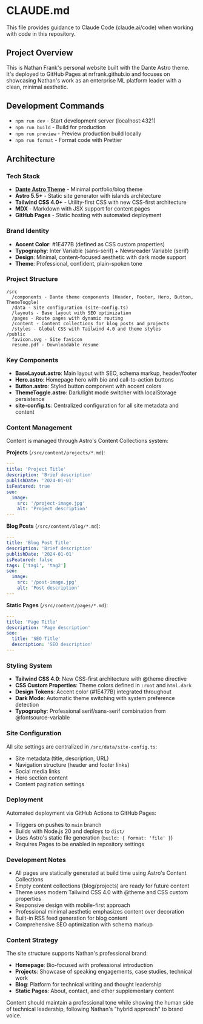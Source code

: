 # CLAUDE.md

This file provides guidance to Claude Code (claude.ai/code) when working with code in this repository.

## Project Overview

This is Nathan Frank's personal website built with the Dante Astro theme. It's deployed to GitHub Pages at nrfrank.github.io and focuses on showcasing Nathan's work as an enterprise ML platform leader with a clean, minimal aesthetic.

## Development Commands

- `npm run dev` - Start development server (localhost:4321)
- `npm run build` - Build for production
- `npm run preview` - Preview production build locally
- `npm run format` - Format code with Prettier

## Architecture

### Tech Stack

- **[Dante Astro Theme](https://github.com/JustGoodUI/dante-astro-theme)** - Minimal portfolio/blog theme
- **Astro 5.5+** - Static site generator with islands architecture
- **Tailwind CSS 4.0+** - Utility-first CSS with new CSS-first architecture
- **MDX** - Markdown with JSX support for content pages
- **GitHub Pages** - Static hosting with automated deployment

### Brand Identity

- **Accent Color**: #1E477B (defined as CSS custom properties)
- **Typography**: Inter Variable (sans-serif) + Newsreader Variable (serif)
- **Design**: Minimal, content-focused aesthetic with dark mode support
- **Theme**: Professional, confident, plain-spoken tone

### Project Structure

```
/src
  /components - Dante theme components (Header, Footer, Hero, Button, ThemeToggle)
  /data - Site configuration (site-config.ts)
  /layouts - Base layout with SEO optimization
  /pages - Route pages with dynamic routing
  /content - Content collections for blog posts and projects
  /styles - Global CSS with Tailwind 4.0 and theme styles
/public
  favicon.svg - Site favicon
  resume.pdf - Downloadable resume
```

### Key Components

- **BaseLayout.astro**: Main layout with SEO, schema markup, header/footer
- **Hero.astro**: Homepage hero with bio and call-to-action buttons
- **Button.astro**: Styled button component with accent colors
- **ThemeToggle.astro**: Dark/light mode switcher with localStorage persistence
- **site-config.ts**: Centralized configuration for all site metadata and content

### Content Management

Content is managed through Astro's Content Collections system:

**Projects** (`/src/content/projects/*.md`):

```yaml
---
title: 'Project Title'
description: 'Brief description'
publishDate: '2024-01-01'
isFeatured: true
seo:
  image:
    src: '/project-image.jpg'
    alt: 'Project description'
---
```

**Blog Posts** (`/src/content/blog/*.md`):

```yaml
---
title: 'Blog Post Title'
description: 'Brief description'
publishDate: '2024-01-01'
isFeatured: false
tags: ['tag1', 'tag2']
seo:
  image:
    src: '/post-image.jpg'
    alt: 'Post description'
---
```

**Static Pages** (`/src/content/pages/*.md`):

```yaml
---
title: 'Page Title'
description: 'Page description'
seo:
  title: 'SEO Title'
  description: 'SEO description'
---
```

### Styling System

- **Tailwind CSS 4.0**: New CSS-first architecture with @theme directive
- **CSS Custom Properties**: Theme colors defined in `:root` and `html.dark`
- **Design Tokens**: Accent color (#1E477B) integrated throughout
- **Dark Mode**: Automatic theme switching with system preference detection
- **Typography**: Professional serif/sans-serif combination from @fontsource-variable

### Site Configuration

All site settings are centralized in `/src/data/site-config.ts`:

- Site metadata (title, description, URL)
- Navigation structure (header and footer links)
- Social media links
- Hero section content
- Content pagination settings

### Deployment

Automated deployment via GitHub Actions to GitHub Pages:

- Triggers on pushes to `main` branch
- Builds with Node.js 20 and deploys to `dist/`
- Uses Astro's static file generation (`build: { format: 'file' }`)
- Requires Pages to be enabled in repository settings

### Development Notes

- All pages are statically generated at build time using Astro's Content Collections
- Empty content collections (blog/projects) are ready for future content
- Theme uses modern Tailwind CSS 4.0 with @theme and CSS custom properties
- Responsive design with mobile-first approach
- Professional minimal aesthetic emphasizes content over decoration
- Built-in RSS feed generation for blog content
- Comprehensive SEO optimization with schema markup

### Content Strategy

The site structure supports Nathan's professional brand:

- **Homepage**: Bio-focused with professional introduction
- **Projects**: Showcase of speaking engagements, case studies, technical work
- **Blog**: Platform for technical writing and thought leadership
- **Static Pages**: About, contact, and other supplementary content

Content should maintain a professional tone while showing the human side of technical leadership, following Nathan's "hybrid approach" to brand voice.
